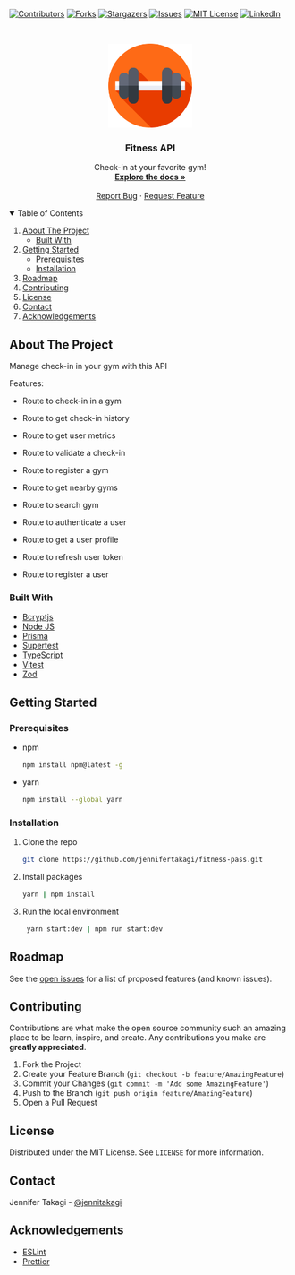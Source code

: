 <!-- Inspired by https://github.com/jennifertakagi/fitness-pass -->

<!-- PROJECT SHIELDS -->

[![Contributors][contributors-shield]][contributors-url]
[![Forks][forks-shield]][forks-url]
[![Stargazers][stars-shield]][stars-url]
[![Issues][issues-shield]][issues-url]
[![MIT License][license-shield]][license-url]
[![LinkedIn][linkedin-shield]][linkedin-url]

<!-- PROJECT LOGO -->
<br />
<p align="center">
  <a href="https://github.com/jennifertakagi/fitness-pass">
    <img src="docs/logo.png" alt="Logo" width="150">
  </a>

  <h3 align="center">Fitness API</h3>

  <p align="center">
    Check-in at your favorite gym!
    <br />
    <a href="https://github.com/jennifertakagi/fitness-pass"><strong>Explore the docs »</strong></a>
    <br />
    <br />
    <a href="https://github.com/jennifertakagi/fitness-pass/issues">Report Bug</a>
    ·
    <a href="https://github.com/jennifertakagi/fitness-pass/issues">Request Feature</a>
  </p>
</p>

<!-- TABLE OF CONTENTS -->
<details open="open">
  <summary>Table of Contents</summary>
  <ol>
    <li>
      <a href="#about-the-project">About The Project</a>
      <ul>
        <li><a href="#built-with">Built With</a></li>
      </ul>
    </li>
    <li>
      <a href="#getting-started">Getting Started</a>
      <ul>
        <li><a href="#prerequisites">Prerequisites</a></li>
        <li><a href="#installation">Installation</a></li>
      </ul>
    </li>
    <li><a href="#roadmap">Roadmap</a></li>
    <li><a href="#contributing">Contributing</a></li>
    <li><a href="#license">License</a></li>
    <li><a href="#contact">Contact</a></li>
    <li><a href="#acknowledgements">Acknowledgements</a></li>
  </ol>
</details>

<!-- ABOUT THE PROJECT -->

## About The Project

Manage check-in in your gym with this API

Features:

- Route to check-in in a gym
- Route to get check-in history
- Route to get user metrics
- Route to validate a check-in

- Route to register a gym
- Route to get nearby gyms
- Route to search gym

- Route to authenticate a user
- Route to get a user profile
- Route to refresh user token
- Route to register a user

### Built With

- [Bcryptjs](https://www.npmjs.com/package/bcryptjs)
- [Node JS](https://nodejs.org/en/)
- [Prisma](https://www.prisma.io/)
- [Supertest](https://www.npmjs.com/package/supertest)
- [TypeScript](https://www.typescriptlang.org/)
- [Vitest](https://vitest.dev/)
- [Zod](https://zod.dev/)

<!-- GETTING STARTED -->

## Getting Started

### Prerequisites

- npm

  ```sh
  npm install npm@latest -g
  ```

- yarn

  ```sh
  npm install --global yarn
  ```

### Installation

1. Clone the repo
   ```sh
   git clone https://github.com/jennifertakagi/fitness-pass.git
   ```
2. Install packages

   ```sh
   yarn | npm install
   ```

3. Run the local environment
   ```sh
    yarn start:dev | npm run start:dev
   ```

<!-- ROADMAP -->

## Roadmap

See the [open issues](https://github.com/jennifertakagi/fitness-pass/issues) for a list of proposed features (and known issues).

<!-- CONTRIBUTING -->

## Contributing

Contributions are what make the open source community such an amazing place to be learn, inspire, and create. Any contributions you make are **greatly appreciated**.

1. Fork the Project
2. Create your Feature Branch (`git checkout -b feature/AmazingFeature`)
3. Commit your Changes (`git commit -m 'Add some AmazingFeature'`)
4. Push to the Branch (`git push origin feature/AmazingFeature`)
5. Open a Pull Request

<!-- LICENSE -->

## License

Distributed under the MIT License. See `LICENSE` for more information.

<!-- CONTACT -->

## Contact

Jennifer Takagi - [@jennitakagi](https://twitter.com/jennitakagi)

<!-- ACKNOWLEDGEMENTS -->

## Acknowledgements

- [ESLint](https://eslint.org/)
- [Prettier](https://prettier.io/)

<!-- MARKDOWN LINKS & IMAGES -->
<!-- https://www.markdownguide.org/basic-syntax/#reference-style-links -->

[contributors-shield]: https://img.shields.io/github/contributors/jennifertakagi/fitness-pass.svg?style=for-the-badge
[contributors-url]: https://github.com/jennifertakagi/fitness-pass/graphs/contributors
[forks-shield]: https://img.shields.io/github/forks/jennifertakagi/fitness-pass.svg?style=for-the-badge
[forks-url]: https://github.com/jennifertakagi/fitness-pass/network/members
[stars-shield]: https://img.shields.io/github/stars/jennifertakagi/fitness-pass.svg?style=for-the-badge
[stars-url]: https://github.com/jennifertakagi/fitness-pass/stargazers
[issues-shield]: https://img.shields.io/github/issues/jennifertakagi/fitness-pass.svg?style=for-the-badge
[issues-url]: https://github.com/jennifertakagi/fitness-pass/issues
[license-shield]: https://img.shields.io/github/license/jennifertakagi/fitness-pass.svg?style=for-the-badge
[license-url]: https://github.com/jennifertakagi/fitness-pass/blob/master/LICENSE.txt
[linkedin-shield]: https://img.shields.io/badge/-LinkedIn-black.svg?style=for-the-badge&logo=linkedin&colorB=555
[linkedin-url]: https://linkedin.com/in/jennifertakagi
